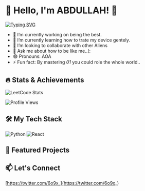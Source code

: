 #                            👋 Hello, I'm ABDULLAH! 🚀
[![Typing SVG](https://readme-typing-svg.herokuapp.com?font=Doto&pause=1000&color=523AFF&background=FFFFFF00&center=true&vCenter=true&random=true&width=435&lines=Code+Problem+Solver;Full+Stack+Builder;Backend+Specialist;Frontend+Developer;API+Integrator;Cloud+Enthusiast;Bug+Fixer;Agile+Practitioner;Database+Architect;Software+Creator;System+Designer;DevOps+Enthusiast;Web+Developer;UI%2FUX+Thinker;Performance+Optimizer;Scalability+Expert;App+Innovator;Tech+Visionary;JavaScript+Ninja;Python+Lover;Agile+Coder;Debugging+Master;Solution+Architect;Tech+Enthusiast;Code+Dreamer;Innovation+Driver;Code+Wizard;Full+Stack+Maker;Frontend+Builder;Backend+Guru;Open-Source+Fan;Technology+Advocate;Coding+Pioneer;System+Builder;Cloud+Developer;Testing+Automator;Data+Engineer;Code+Perfectionist;Continuous+Learner;Application+Developer)](https://git.io/typing-svg)

- 🔭 I’m currently working on being the best.
- 🌱 I’m currently learning how to trate my device gentely.
- 👯 I’m looking to collaborate with other Aliens
- 💬 Ask me about how to be like me..(:
- 😄 Pronouns: AOA
- ⚡ Fun fact: By mastering *01* you could role the whole world..

## 🔥 Stats & Achievements
![LeetCode Stats](https://leetcard.jacoblin.cool/6o9x_)


![Profile Views](https://komarev.com/ghpvc/?username=yourusername&color=blue)

## 🛠 My Tech Stack
![Python](https://img.shields.io/badge/-Python-blue) ![React](https://img.shields.io/badge/-React-green)


## 🚀 Featured Projects


## 📫 Let's Connect
[https://twitter.com/6o9x_](https://twitter.com/6o9x_)
